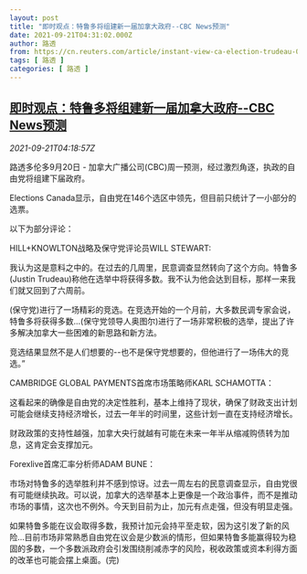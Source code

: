 ```yaml
---
layout: post
title: "即时观点：特鲁多将组建新一届加拿大政府--CBC News预测"
date: 2021-09-21T04:31:02.000Z
author: 路透
from: https://cn.reuters.com/article/instant-view-ca-election-trudeau-0921-idCNKBS2GH08B
tags: [ 路透 ]
categories: [ 路透 ]
---
```

<!--1632198662000-->
[即时观点：特鲁多将组建新一届加拿大政府--CBC News预测](https://cn.reuters.com/article/instant-view-ca-election-trudeau-0921-idCNKBS2GH08B)
------

<div>
<div><i>2021-09-21T04:18:57Z</i></div><p>路透多伦多9月20日 - 加拿大广播公司(CBC)周一预测，经过激烈角逐，执政的自由党将组建下届政府。</p><p>Elections Canada显示，自由党在146个选区中领先，但目前只统计了一小部分的选票。</p><p>以下为部分评论：</p><p>HILL+KNOWLTON战略及保守党评论员WILL STEWART:</p><p>我认为这是意料之中的。在过去的几周里，民意调查显然转向了这个方向。特鲁多(Justin Trudeau)称他在选举中将获得多数。我不认为他会达到目标，那样一来我们就又回到了六周前。</p><p>(保守党)进行了一场精彩的竞选。在竞选开始的一个月前，大多数民调专家会说，特鲁多将获得多数...(保守党领导人奥图尔)进行了一场非常积极的选举，提出了许多解决加拿大一些困难的新思路和新方法。</p><p>竞选结果显然不是人们想要的--也不是保守党想要的，但他进行了一场伟大的竞选。”</p><p>CAMBRIDGE GLOBAL PAYMENTS首席市场策略师KARL SCHAMOTTA：</p><p>这看起来的确像是自由党的决定性胜利，基本上维持了现状，确保了财政支出计划可能会继续支持经济增长，过去一年半的时间里，这些计划一直在支持经济增长。</p><p>财政政策的支持性越强，加拿大央行就越有可能在未来一年半从缩减购债转为加息，这肯定会支撑加元。</p><p>Forexlive首席汇率分析师ADAM BUNE：</p><p>市场对特鲁多的选举胜利并不感到惊讶。过去一周左右的民意调查显示，自由党很有可能继续执政。可以说，加拿大的选举基本上更像是一个政治事件，而不是推动市场的事情，这次也不例外。今天到目前为止，加元有点走强，但没有明显走强。</p><p>如果特鲁多能在议会取得多数，我预计加元会持平至走软，因为这引发了新的风险...目前市场非常熟悉自由党在议会是少数派的情形，但如果特鲁多能赢得较为稳固的多数，一个多数派政府会引发围绕削减赤字的风险，税收政策或资本利得方面的改革也可能会摆上桌面。(完)</p>
</div>
